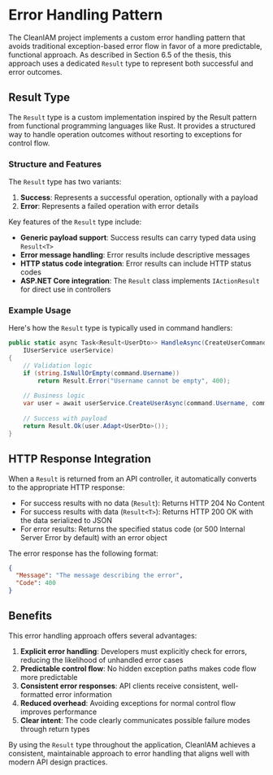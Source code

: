 # Error Handling Pattern

The CleanIAM project implements a custom error handling pattern that avoids traditional exception-based error flow in favor of a more predictable, functional approach. As described in Section 6.5 of the thesis, this approach uses a dedicated `Result` type to represent both successful and error outcomes.

## Result Type

The `Result` type is a custom implementation inspired by the Result pattern from functional programming languages like Rust. It provides a structured way to handle operation outcomes without resorting to exceptions for control flow.

### Structure and Features

The `Result` type has two variants:
1. **Success**: Represents a successful operation, optionally with a payload
2. **Error**: Represents a failed operation with error details

Key features of the `Result` type include:

- **Generic payload support**: Success results can carry typed data using `Result<T>`
- **Error message handling**: Error results include descriptive messages
- **HTTP status code integration**: Error results can include HTTP status codes
- **ASP.NET Core integration**: The `Result` class implements `IActionResult` for direct use in controllers

### Example Usage

Here's how the `Result` type is typically used in command handlers:

```csharp
public static async Task<Result<UserDto>> HandleAsync(CreateUserCommand command, 
    IUserService userService)
{
    // Validation logic
    if (string.IsNullOrEmpty(command.Username))
        return Result.Error("Username cannot be empty", 400);
    
    // Business logic
    var user = await userService.CreateUserAsync(command.Username, command.Email);
    
    // Success with payload
    return Result.Ok(user.Adapt<UserDto>());
}
```

## HTTP Response Integration

When a `Result` is returned from an API controller, it automatically converts to the appropriate HTTP response:

- For success results with no data (`Result`): Returns HTTP 204 No Content
- For success results with data (`Result<T>`): Returns HTTP 200 OK with the data serialized to JSON
- For error results: Returns the specified status code (or 500 Internal Server Error by default) with an error object

The error response has the following format:

```json
{
  "Message": "The message describing the error",
  "Code": 400
}
```

## Benefits

This error handling approach offers several advantages:

1. **Explicit error handling**: Developers must explicitly check for errors, reducing the likelihood of unhandled error cases
2. **Predictable control flow**: No hidden exception paths makes code flow more predictable
3. **Consistent error responses**: API clients receive consistent, well-formatted error information
4. **Reduced overhead**: Avoiding exceptions for normal control flow improves performance
5. **Clear intent**: The code clearly communicates possible failure modes through return types

By using the `Result` type throughout the application, CleanIAM achieves a consistent, maintainable approach to error handling that aligns well with modern API design practices.
